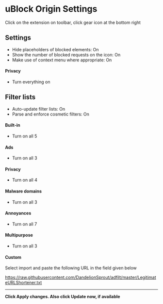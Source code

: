 # uBlock Origin Settings

Click on the extension on toolbar, click gear icon at the bottom right



## Settings
- Hide placeholders of blocked elements: On
- Show the number of blocked requests on the icon: On
- Make use of context menu where appropriate: On

#### Privacy
- Turn everything on



## Filter lists
- Auto-update filter lists: On
- Parse and enforce cosmetic filters: On

#### Built-in
- Turn on all 5

#### Ads
- Turn on all 3

#### Privacy
- Turn on all 4

#### Malware domains
- Turn on all 3

#### Annoyances
- Turn on all 7

#### Multipurpose
- Turn on all 3

#### Custom
Select import and paste the following URL in the field given below

https://raw.githubusercontent.com/DandelionSprout/adfilt/master/LegitimateURLShortener.txt

---

**Click Apply changes. Also click Update now, if available**
